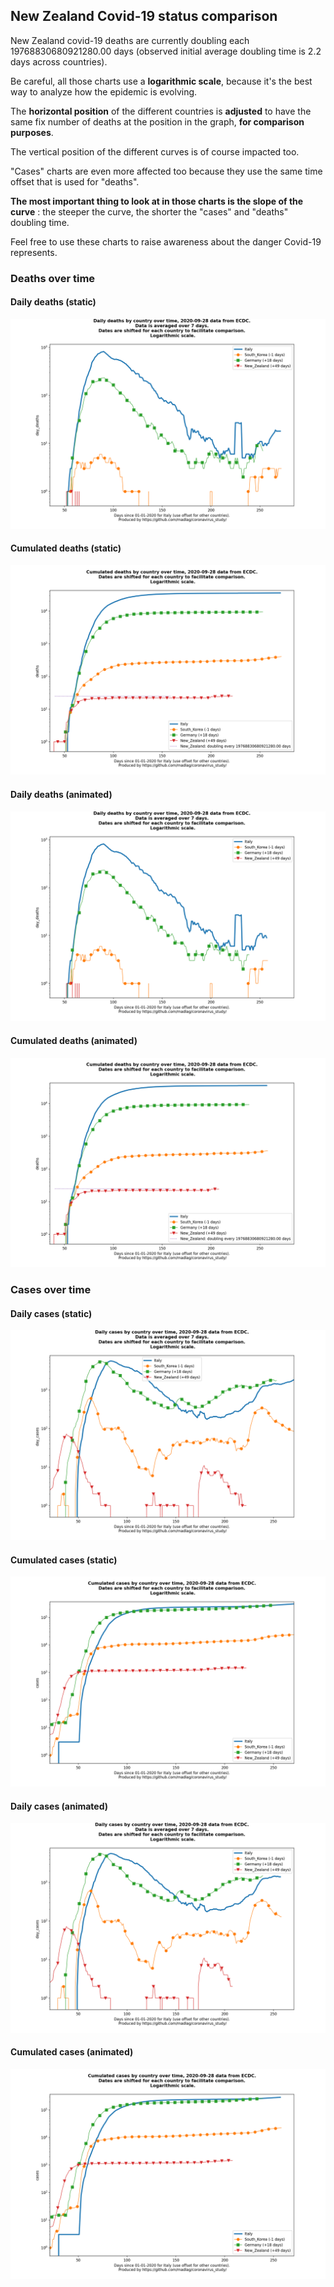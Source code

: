## New Zealand Covid-19 status comparison 

New Zealand covid-19 deaths are currently doubling each 19768830680921280.00 days (observed initial average doubling time is 2.2 days across countries).



Be careful, all those charts use a **logarithmic scale**, because it's the best way to analyze how the epidemic is evolving.
 
The **horizontal position** of the different countries is **adjusted** to have the same fix number of deaths at the position in the graph, **for comparison purposes**.

The vertical position of the different curves is of course impacted too.

"Cases" charts are even more affected too because they use the same time offset that is used for "deaths".

**The most important thing to look at in those charts is the slope of the curve** : the steeper the curve, the shorter the "cases" and "deaths" doubling time.

Feel free to use these charts to raise awareness about the danger Covid-19 represents. 


 
### Deaths over time
 
#### Daily deaths (static)
![New Zealand covid-19 daily deaths static chart](https://raw.githubusercontent.com/madlag/coronavirus_study/master/notebooks/graphs/2020-09-28/countries/New_Zealand/2020-09-28_New_Zealand_day_deaths.png "New Zealand covid-19 day_deaths static chart")   
 
#### Cumulated deaths (static)
![New Zealand covid-19 cumulated deaths static chart](https://raw.githubusercontent.com/madlag/coronavirus_study/master/notebooks/graphs/2020-09-28/countries/New_Zealand/2020-09-28_New_Zealand_deaths.png "New Zealand covid-19 deaths static chart")   
 
#### Daily deaths (animated)
![New Zealand covid-19 daily deaths animated chart](https://raw.githubusercontent.com/madlag/coronavirus_study/master/notebooks/graphs/2020-09-28/countries/New_Zealand/2020-09-28_New_Zealand_day_deaths.gif "New Zealand covid-19 day_deaths animated chart")   
 
#### Cumulated deaths (animated)
![New Zealand covid-19 cumulated deaths animated chart](https://raw.githubusercontent.com/madlag/coronavirus_study/master/notebooks/graphs/2020-09-28/countries/New_Zealand/2020-09-28_New_Zealand_deaths.gif "New Zealand covid-19 deaths animated chart")   

 
### Cases over time
 
#### Daily cases (static)
![New Zealand covid-19 daily cases static chart](https://raw.githubusercontent.com/madlag/coronavirus_study/master/notebooks/graphs/2020-09-28/countries/New_Zealand/2020-09-28_New_Zealand_day_cases.png "New Zealand covid-19 day_cases static chart")   
 
#### Cumulated cases (static)
![New Zealand covid-19 cumulated cases static chart](https://raw.githubusercontent.com/madlag/coronavirus_study/master/notebooks/graphs/2020-09-28/countries/New_Zealand/2020-09-28_New_Zealand_cases.png "New Zealand covid-19 cases static chart")   
 
#### Daily cases (animated)
![New Zealand covid-19 daily cases animated chart](https://raw.githubusercontent.com/madlag/coronavirus_study/master/notebooks/graphs/2020-09-28/countries/New_Zealand/2020-09-28_New_Zealand_day_cases.gif "New Zealand covid-19 day_cases animated chart")   
 
#### Cumulated cases (animated)
![New Zealand covid-19 cumulated cases animated chart](https://raw.githubusercontent.com/madlag/coronavirus_study/master/notebooks/graphs/2020-09-28/countries/New_Zealand/2020-09-28_New_Zealand_cases.gif "New Zealand covid-19 cases animated chart")   

